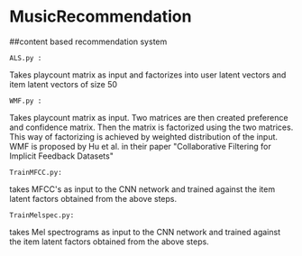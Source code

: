 # MusicRecommendation
##content based recommendation system 
```
ALS.py : 
```
Takes playcount matrix as input and factorizes into user latent vectors and item latent vectors of size 50
```
WMF.py : 
```
Takes playcount matrix as input. Two matrices are then created preference and confidence matrix. Then the matrix is factorized using the two matrices. This way of factorizing is achieved by weighted distribution of the input.
WMF is proposed by Hu et al. in their paper "Collaborative Filtering for Implicit Feedback Datasets"
```
TrainMFCC.py:
```
takes MFCC's as input to the CNN network and trained against the item latent factors obtained from the above steps.
```
TrainMelspec.py: 
```
takes Mel spectrograms as input to the CNN network and trained against the item latent factors obtained from the above steps.
